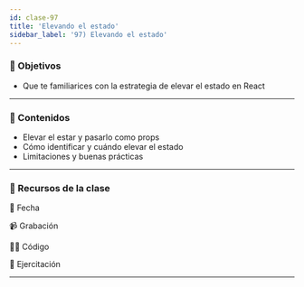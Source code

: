 ```yaml
---
id: clase-97
title: 'Elevando el estado'
sidebar_label: '97) Elevando el estado'
---
```


### 🏁 Objetivos

- Que te familiarices con la estrategia de elevar el estado en React

---

### 📝 Contenidos

- Elevar el estar y pasarlo como props
- Cómo identificar y cuándo elevar el estado
- Limitaciones y buenas prácticas

---

### 🚀 Recursos de la clase

📆 Fecha

📹 Grabación

👩‍💻 Código

💪 Ejercitación

---
